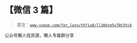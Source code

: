 # 【微信 3 篇】

> 原文：[`www.yuque.com/for_lazy/thfiu8/ll2mhzg5v78t3tck`](https://www.yuque.com/for_lazy/thfiu8/ll2mhzg5v78t3tck)

<ne-p id="uaff4f365" data-lake-id="uaff4f365"><ne-text id="ue9124c37">公众号懒人找资源，懒人专属群分享</ne-text></ne-p>
